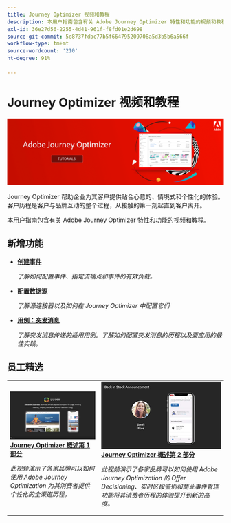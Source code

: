 ```yaml
---
title: Journey Optimizer 视频和教程
description: 本用户指南包含有关 Adobe Journey Optimizer 特性和功能的视频和教程。
exl-id: 36e27d56-2255-4d41-961f-f8fd01e2d698
source-git-commit: 5e8737fdbc77b5f664795209708a5d3b5b6a566f
workflow-type: tm+mt
source-wordcount: '210'
ht-degree: 91%

---
```



# Journey Optimizer 视频和教程

![](./assets/ajo-banner.png)

Journey Optimizer 帮助企业为其客户提供贴合心意的、情境式和个性化的体验。客户历程是客户与品牌互动的整个过程，从接触的第一刻起直到客户离开。

本用户指南包含有关 Adobe Journey Optimizer 特性和功能的视频和教程。

## 新增功能

* **[创建事件](/help/set-up-journeys/create-events.md)**

   *了解如何配置事件、指定流端点和事件的有效负载。*

* **[配置数据源](/help/set-up-data/configure-source-connectors.md)**

   *了解源连接器以及如何在 Journey Optimizer 中配置它们*

* **[用例：突发消息](/help/create-journeys/use-case-read-burst-message.md)**

   *了解突发消息传递的适用用例。了解如何配置突发消息的历程以及要应用的最佳实践。*

## 员工精选

<table>
<tr>
  <td>
    <a href="./introduction/journey-optimizer-overview-part-1.md">
      <img alt="Journey Optimizer 概述第 1 部分 - 交付全渠道历程（视频）" src="./assets/334174.jpg"/>
    </a>
    <div>
      <a href="./introduction/journey-optimizer-overview-part-1.md">
    <strong>Journey Optimizer 概述第 1 部分</strong>
    </a>
    </div>
    <p>
    <em>此视频演示了各家品牌可以如何使用 Adobe Journey Optimization 为其消费者提供个性化的全渠道历程。</em>
    <p>
  </td>
    <td>
    <a href="./introduction/journey-optimizer-overview-part-2.md">
      <img alt="Journey Optimizer 概述第 2 部分 - 交付全渠道历程（视频）" src="./assets/334175.jpg"/>
    </a>
    <div>
      <a href="./introduction/journey-optimizer-overview-part-2.md">
    <strong>Journey Optimizer 概述第 2 部分</strong>
    </a>
    </div>
    <p>
    <em>此视频演示了各家品牌可以如何使用 Adobe Journey Optimization 的 Offer Decisioning、实时区段鉴别和商业事件管理功能将其消费者历程的体验提升到新的高度。</em>
    <p>
  </td>
</table>




